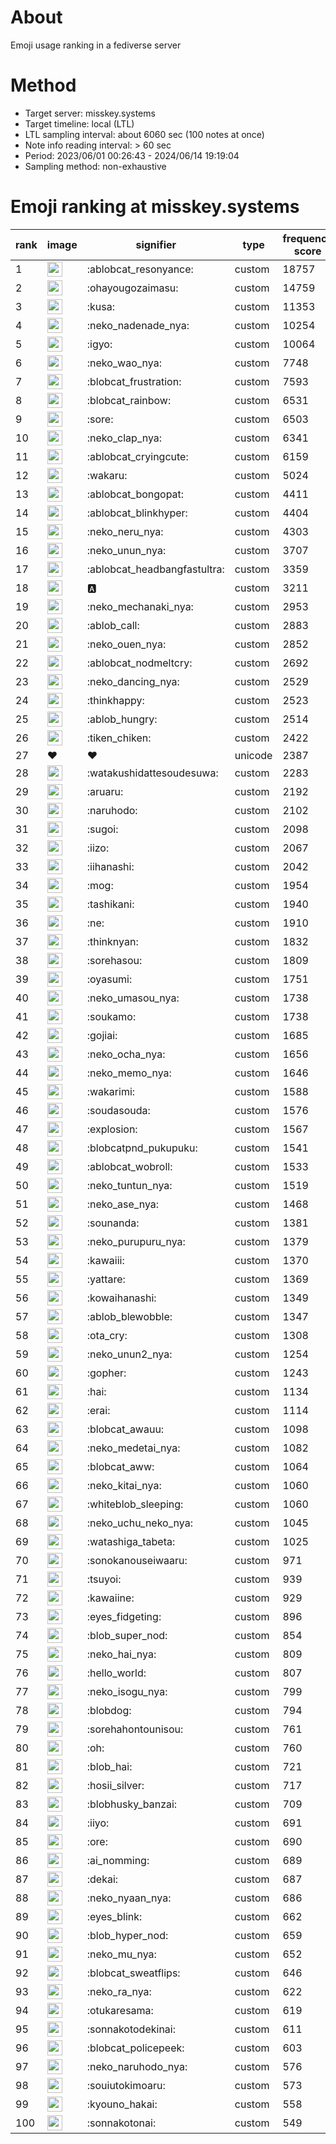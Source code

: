 # About
Emoji usage ranking in a fediverse server

# Method
- Target server: misskey.systems
- Target timeline: local (LTL)
- LTL sampling interval: about 6060 sec (100 notes at once)
- Note info reading interval: > 60 sec
- Period: 2023/06/01 00:26:43 - 2024/06/14 19:19:04 
- Sampling method: non-exhaustive

# Emoji ranking at misskey.systems

|rank|image|signifier|type|frequency score|
|----|----|----|----|----|
|1|<img height="24" src="https://misskey.systems/emoji/ablobcat_resonyance.webp">|:ablobcat_resonyance:|custom|18757|
|2|<img height="24" src="https://misskey.systems/emoji/ohayougozaimasu.webp">|:ohayougozaimasu:|custom|14759|
|3|<img height="24" src="https://misskey.systems/emoji/kusa.webp">|:kusa:|custom|11353|
|4|<img height="24" src="https://misskey.systems/emoji/neko_nadenade_nya.webp">|:neko_nadenade_nya:|custom|10254|
|5|<img height="24" src="https://misskey.systems/emoji/igyo.webp">|:igyo:|custom|10064|
|6|<img height="24" src="https://misskey.systems/emoji/neko_wao_nya.webp">|:neko_wao_nya:|custom|7748|
|7|<img height="24" src="https://misskey.systems/emoji/blobcat_frustration.webp">|:blobcat_frustration:|custom|7593|
|8|<img height="24" src="https://misskey.systems/emoji/blobcat_rainbow.webp">|:blobcat_rainbow:|custom|6531|
|9|<img height="24" src="https://misskey.systems/emoji/sore.webp">|:sore:|custom|6503|
|10|<img height="24" src="https://misskey.systems/emoji/neko_clap_nya.webp">|:neko_clap_nya:|custom|6341|
|11|<img height="24" src="https://misskey.systems/emoji/ablobcat_cryingcute.webp">|:ablobcat_cryingcute:|custom|6159|
|12|<img height="24" src="https://misskey.systems/emoji/wakaru.webp">|:wakaru:|custom|5024|
|13|<img height="24" src="https://misskey.systems/emoji/ablobcat_bongopat.webp">|:ablobcat_bongopat:|custom|4411|
|14|<img height="24" src="https://misskey.systems/emoji/ablobcat_blinkhyper.webp">|:ablobcat_blinkhyper:|custom|4404|
|15|<img height="24" src="https://misskey.systems/emoji/neko_neru_nya.webp">|:neko_neru_nya:|custom|4303|
|16|<img height="24" src="https://misskey.systems/emoji/neko_unun_nya.webp">|:neko_unun_nya:|custom|3707|
|17|<img height="24" src="https://misskey.systems/emoji/ablobcat_headbangfastultra.webp">|:ablobcat_headbangfastultra:|custom|3359|
|18|<img height="24" src="https://misskey.systems/emoji/a.webp">|:a:|custom|3211|
|19|<img height="24" src="https://misskey.systems/emoji/neko_mechanaki_nya.webp">|:neko_mechanaki_nya:|custom|2953|
|20|<img height="24" src="https://misskey.systems/emoji/ablob_call.webp">|:ablob_call:|custom|2883|
|21|<img height="24" src="https://misskey.systems/emoji/neko_ouen_nya.webp">|:neko_ouen_nya:|custom|2852|
|22|<img height="24" src="https://misskey.systems/emoji/ablobcat_nodmeltcry.webp">|:ablobcat_nodmeltcry:|custom|2692|
|23|<img height="24" src="https://misskey.systems/emoji/neko_dancing_nya.webp">|:neko_dancing_nya:|custom|2529|
|24|<img height="24" src="https://misskey.systems/emoji/thinkhappy.webp">|:thinkhappy:|custom|2523|
|25|<img height="24" src="https://misskey.systems/emoji/ablob_hungry.webp">|:ablob_hungry:|custom|2514|
|26|<img height="24" src="https://misskey.systems/emoji/tiken_chiken.webp">|:tiken_chiken:|custom|2422|
|27|❤|❤|unicode|2387|
|28|<img height="24" src="https://misskey.systems/emoji/watakushidattesoudesuwa.webp">|:watakushidattesoudesuwa:|custom|2283|
|29|<img height="24" src="https://misskey.systems/emoji/aruaru.webp">|:aruaru:|custom|2192|
|30|<img height="24" src="https://misskey.systems/emoji/naruhodo.webp">|:naruhodo:|custom|2102|
|31|<img height="24" src="https://misskey.systems/emoji/sugoi.webp">|:sugoi:|custom|2098|
|32|<img height="24" src="https://misskey.systems/emoji/iizo.webp">|:iizo:|custom|2067|
|33|<img height="24" src="https://misskey.systems/emoji/iihanashi.webp">|:iihanashi:|custom|2042|
|34|<img height="24" src="https://misskey.systems/emoji/mog.webp">|:mog:|custom|1954|
|35|<img height="24" src="https://misskey.systems/emoji/tashikani.webp">|:tashikani:|custom|1940|
|36|<img height="24" src="https://misskey.systems/emoji/ne.webp">|:ne:|custom|1910|
|37|<img height="24" src="https://misskey.systems/emoji/thinknyan.webp">|:thinknyan:|custom|1832|
|38|<img height="24" src="https://misskey.systems/emoji/sorehasou.webp">|:sorehasou:|custom|1809|
|39|<img height="24" src="https://misskey.systems/emoji/oyasumi.webp">|:oyasumi:|custom|1751|
|40|<img height="24" src="https://misskey.systems/emoji/neko_umasou_nya.webp">|:neko_umasou_nya:|custom|1738|
|41|<img height="24" src="https://misskey.systems/emoji/soukamo.webp">|:soukamo:|custom|1738|
|42|<img height="24" src="https://misskey.systems/emoji/gojiai.webp">|:gojiai:|custom|1685|
|43|<img height="24" src="https://misskey.systems/emoji/neko_ocha_nya.webp">|:neko_ocha_nya:|custom|1656|
|44|<img height="24" src="https://misskey.systems/emoji/neko_memo_nya.webp">|:neko_memo_nya:|custom|1646|
|45|<img height="24" src="https://misskey.systems/emoji/wakarimi.webp">|:wakarimi:|custom|1588|
|46|<img height="24" src="https://misskey.systems/emoji/soudasouda.webp">|:soudasouda:|custom|1576|
|47|<img height="24" src="https://misskey.systems/emoji/explosion.webp">|:explosion:|custom|1567|
|48|<img height="24" src="https://misskey.systems/emoji/blobcatpnd_pukupuku.webp">|:blobcatpnd_pukupuku:|custom|1541|
|49|<img height="24" src="https://misskey.systems/emoji/ablobcat_wobroll.webp">|:ablobcat_wobroll:|custom|1533|
|50|<img height="24" src="https://misskey.systems/emoji/neko_tuntun_nya.webp">|:neko_tuntun_nya:|custom|1519|
|51|<img height="24" src="https://misskey.systems/emoji/neko_ase_nya.webp">|:neko_ase_nya:|custom|1468|
|52|<img height="24" src="https://misskey.systems/emoji/sounanda.webp">|:sounanda:|custom|1381|
|53|<img height="24" src="https://misskey.systems/emoji/neko_purupuru_nya.webp">|:neko_purupuru_nya:|custom|1379|
|54|<img height="24" src="https://misskey.systems/emoji/kawaiii.webp">|:kawaiii:|custom|1370|
|55|<img height="24" src="https://misskey.systems/emoji/yattare.webp">|:yattare:|custom|1369|
|56|<img height="24" src="https://misskey.systems/emoji/kowaihanashi.webp">|:kowaihanashi:|custom|1349|
|57|<img height="24" src="https://misskey.systems/emoji/ablob_blewobble.webp">|:ablob_blewobble:|custom|1347|
|58|<img height="24" src="https://misskey.systems/emoji/ota_cry.webp">|:ota_cry:|custom|1308|
|59|<img height="24" src="https://misskey.systems/emoji/neko_unun2_nya.webp">|:neko_unun2_nya:|custom|1254|
|60|<img height="24" src="https://misskey.systems/emoji/gopher.webp">|:gopher:|custom|1243|
|61|<img height="24" src="https://misskey.systems/emoji/hai.webp">|:hai:|custom|1134|
|62|<img height="24" src="https://misskey.systems/emoji/erai.webp">|:erai:|custom|1114|
|63|<img height="24" src="https://misskey.systems/emoji/blobcat_awauu.webp">|:blobcat_awauu:|custom|1098|
|64|<img height="24" src="https://misskey.systems/emoji/neko_medetai_nya.webp">|:neko_medetai_nya:|custom|1082|
|65|<img height="24" src="https://misskey.systems/emoji/blobcat_aww.webp">|:blobcat_aww:|custom|1064|
|66|<img height="24" src="https://misskey.systems/emoji/neko_kitai_nya.webp">|:neko_kitai_nya:|custom|1060|
|67|<img height="24" src="https://misskey.systems/emoji/whiteblob_sleeping.webp">|:whiteblob_sleeping:|custom|1060|
|68|<img height="24" src="https://misskey.systems/emoji/neko_uchu_neko_nya.webp">|:neko_uchu_neko_nya:|custom|1045|
|69|<img height="24" src="https://misskey.systems/emoji/watashiga_tabeta.webp">|:watashiga_tabeta:|custom|1025|
|70|<img height="24" src="https://misskey.systems/emoji/sonokanouseiwaaru.webp">|:sonokanouseiwaaru:|custom|971|
|71|<img height="24" src="https://misskey.systems/emoji/tsuyoi.webp">|:tsuyoi:|custom|939|
|72|<img height="24" src="https://misskey.systems/emoji/kawaiine.webp">|:kawaiine:|custom|929|
|73|<img height="24" src="https://misskey.systems/emoji/eyes_fidgeting.webp">|:eyes_fidgeting:|custom|896|
|74|<img height="24" src="https://misskey.systems/emoji/blob_super_nod.webp">|:blob_super_nod:|custom|854|
|75|<img height="24" src="https://misskey.systems/emoji/neko_hai_nya.webp">|:neko_hai_nya:|custom|809|
|76|<img height="24" src="https://misskey.systems/emoji/hello_world.webp">|:hello_world:|custom|807|
|77|<img height="24" src="https://misskey.systems/emoji/neko_isogu_nya.webp">|:neko_isogu_nya:|custom|799|
|78|<img height="24" src="https://misskey.systems/emoji/blobdog.webp">|:blobdog:|custom|794|
|79|<img height="24" src="https://misskey.systems/emoji/sorehahontounisou.webp">|:sorehahontounisou:|custom|761|
|80|<img height="24" src="https://misskey.systems/emoji/oh.webp">|:oh:|custom|760|
|81|<img height="24" src="https://misskey.systems/emoji/blob_hai.webp">|:blob_hai:|custom|721|
|82|<img height="24" src="https://misskey.systems/emoji/hosii_silver.webp">|:hosii_silver:|custom|717|
|83|<img height="24" src="https://misskey.systems/emoji/blobhusky_banzai.webp">|:blobhusky_banzai:|custom|709|
|84|<img height="24" src="https://misskey.systems/emoji/iiyo.webp">|:iiyo:|custom|691|
|85|<img height="24" src="https://misskey.systems/emoji/ore.webp">|:ore:|custom|690|
|86|<img height="24" src="https://misskey.systems/emoji/ai_nomming.webp">|:ai_nomming:|custom|689|
|87|<img height="24" src="https://misskey.systems/emoji/dekai.webp">|:dekai:|custom|687|
|88|<img height="24" src="https://misskey.systems/emoji/neko_nyaan_nya.webp">|:neko_nyaan_nya:|custom|686|
|89|<img height="24" src="https://misskey.systems/emoji/eyes_blink.webp">|:eyes_blink:|custom|662|
|90|<img height="24" src="https://misskey.systems/emoji/blob_hyper_nod.webp">|:blob_hyper_nod:|custom|659|
|91|<img height="24" src="https://misskey.systems/emoji/neko_mu_nya.webp">|:neko_mu_nya:|custom|652|
|92|<img height="24" src="https://misskey.systems/emoji/blobcat_sweatflips.webp">|:blobcat_sweatflips:|custom|646|
|93|<img height="24" src="https://misskey.systems/emoji/neko_ra_nya.webp">|:neko_ra_nya:|custom|622|
|94|<img height="24" src="https://misskey.systems/emoji/otukaresama.webp">|:otukaresama:|custom|619|
|95|<img height="24" src="https://misskey.systems/emoji/sonnakotodekinai.webp">|:sonnakotodekinai:|custom|611|
|96|<img height="24" src="https://misskey.systems/emoji/blobcat_policepeek.webp">|:blobcat_policepeek:|custom|603|
|97|<img height="24" src="https://misskey.systems/emoji/neko_naruhodo_nya.webp">|:neko_naruhodo_nya:|custom|576|
|98|<img height="24" src="https://misskey.systems/emoji/souiutokimoaru.webp">|:souiutokimoaru:|custom|573|
|99|<img height="24" src="https://misskey.systems/emoji/kyouno_hakai.webp">|:kyouno_hakai:|custom|558|
|100|<img height="24" src="https://misskey.systems/emoji/sonnakotonai.webp">|:sonnakotonai:|custom|549|
